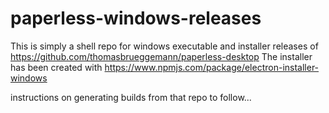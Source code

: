 # paperless-windows-releases
This is simply a shell repo for windows executable and installer releases of https://github.com/thomasbrueggemann/paperless-desktop
The installer has been created with https://www.npmjs.com/package/electron-installer-windows

instructions on generating builds from that repo to follow...
